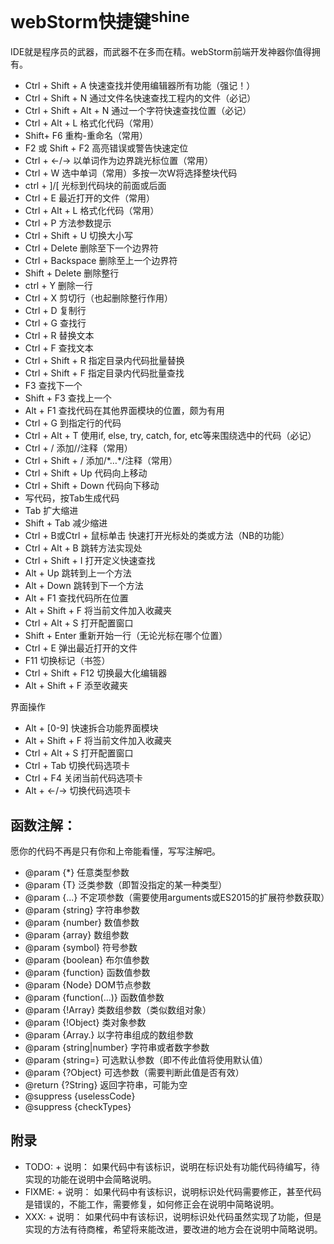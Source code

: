# webStorm快捷键<sup>shine</sup>

IDE就是程序员的武器，而武器不在多而在精。webStorm前端开发神器你值得拥有。

- Ctrl + Shift + A	快速查找并使用编辑器所有功能（强记！）
- Ctrl + Shift + N 	通过文件名快速查找工程内的文件（必记）
- Ctrl + Shift + Alt + N 	通过一个字符快速查找位置（必记）
- Ctrl + Alt + L	格式化代码（常用）
- Shift+ F6         重构-重命名（常用）
- F2 或 Shift + F2 	高亮错误或警告快速定位
- Ctrl + ←/→      以单词作为边界跳光标位置（常用）
- Ctrl + W 		    选中单词（常用）多按一次W将选择整块代码
- ctrl + ]/[ 	    光标到代码块的前面或后面
- Ctrl + E 	        最近打开的文件（常用）
- Ctrl + Alt + L 	格式化代码（常用）
- Ctrl + P 		    方法参数提示
- Ctrl + Shift + U 	切换大小写
- Ctrl + Delete 	删除至下一个边界符
- Ctrl + Backspace 	删除至上一个边界符
- Shift + Delete	删除整行
- ctrl + Y 	删除一行
- Ctrl + X 	剪切行（也起删除整行作用）
- Ctrl + D 	复制行
- Ctrl + G 	查找行
- Ctrl + R 	替换文本
- Ctrl + F 	查找文本
- Ctrl + Shift + R 	指定目录内代码批量替换
- Ctrl + Shift + F 	指定目录内代码批量查找
- F3 		    查找下一个
- Shift + F3 	查找上一个
- Alt + F1 	    查找代码在其他界面模块的位置，颇为有用
- Ctrl + G 	    到指定行的代码
- Ctrl + Alt + T  	使用if, else, try, catch, for, etc等来围绕选中的代码（必记）
- Ctrl + /          添加//注释（常用）
- Ctrl + Shift + / 	添加/\*…\*/注释（常用）
- Ctrl + Shift + Up 	代码向上移动
- Ctrl + Shift + Down 	代码向下移动
- 写代码，按Tab生成代码
- Tab 	        扩大缩进
- Shift + Tab 	减少缩进
- Ctrl + B或Ctrl + 鼠标单击 	快速打开光标处的类或方法（NB的功能）
- Ctrl + Alt + B    跳转方法实现处
- Ctrl + Shift + I 	打开定义快速查找
- Alt + Up 	    跳转到上一个方法
- Alt + Down 	跳转到下一个方法
- Alt + F1 	    查找代码所在位置
- Alt + Shift + F 	将当前文件加入收藏夹
- Ctrl + Alt + S 	打开配置窗口
- Shift + Enter 	重新开始一行（无论光标在哪个位置）
- Ctrl + E 	        弹出最近打开的文件
- F11 	            切换标记（书签）
- Ctrl + Shift + F12 	切换最大化编辑器
- Alt + Shift + F 	    添至收藏夹

界面操作
- Alt + \[0-9\] 	快速拆合功能界面模块
- Alt + Shift + F 	将当前文件加入收藏夹
- Ctrl + Alt + S 	打开配置窗口
- Ctrl + Tab 	切换代码选项卡
- Ctrl + F4 	关闭当前代码选项卡
- Alt + ←/→ 	切换代码选项卡

## 函数注解：

愿你的代码不再是只有你和上帝能看懂，写写注解吧。
- @param {*}        任意类型参数
- @param {T}        泛类参数（即暂没指定的某一种类型）
- @param {...}      不定项参数（需要使用arguments或ES2015的扩展符参数获取）
- @param {string}   字符串参数
- @param {number}   数值参数
- @param {array}    数组参数
- @param {symbol}   符号参数
- @param {boolean}  布尔值参数
- @param {function} 函数值参数
- @param {Node}     DOM节点参数
- @param {function(...)}    函数值参数
- @param {!Array}    类数组参数（类似数组对象）
- @param {!Object}   类对象参数
- @param {Array.<string>}   以字符串组成的数组参数
- @param {string|number}    字符串或者数字参数
- @param {string=}    可选默认参数（即不传此值将使用默认值）
- @param {?Object}    可选参数（需要判断此值是否有效）
- @return {?String}   返回字符串，可能为空
- @suppress {uselessCode}
- @suppress {checkTypes}

## 附录
- TODO: + 说明：
如果代码中有该标识，说明在标识处有功能代码待编写，待实现的功能在说明中会简略说明。
- FIXME: + 说明：
如果代码中有该标识，说明标识处代码需要修正，甚至代码是错误的，不能工作，需要修复，如何修正会在说明中简略说明。
- XXX: + 说明：
如果代码中有该标识，说明标识处代码虽然实现了功能，但是实现的方法有待商榷，希望将来能改进，要改进的地方会在说明中简略说明。
